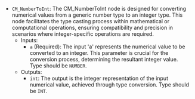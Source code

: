 - `CM_NumberToInt`: The CM_NumberToInt node is designed for converting numerical values from a generic number type to an integer type. This node facilitates the type casting process within mathematical or computational operations, ensuring compatibility and precision in scenarios where integer-specific operations are required.
    - Inputs:
        - `a` (Required): The input 'a' represents the numerical value to be converted to an integer. This parameter is crucial for the conversion process, determining the resultant integer value. Type should be `NUMBER`.
    - Outputs:
        - `int`: The output is the integer representation of the input numerical value, achieved through type conversion. Type should be `INT`.

